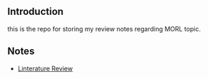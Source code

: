 ## Introduction

this is the repo for storing my review notes regarding MORL topic.



## Notes

* [Linterature Review](https://github.com/Rowing0914/multi_objective_RL/blob/master/literature_review/README.md)
